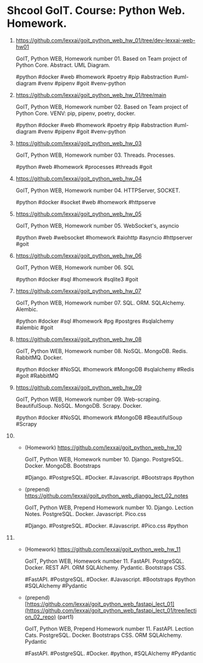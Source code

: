 # Shcool GoIT. Course: Python Web. Homework.

1. https://github.com/lexxai/goit_python_web_hw_01/tree/dev-lexxai-web-hw01
  
    GoIT, Python WEB, Homework number 01. Based on Team project of Python Core. Abstract. UML Diagram.

     #python #docker #web #homework #poetry #pip #abstraction #uml-diagram #venv #pipenv #goit #venv-python 
2. https://github.com/lexxai/goit_python_web_hw_01/tree/main

     GoIT, Python WEB, Homework number 02. Based on Team project of Python Core. VENV: pip, pipenv, poetry, docker.

     #python #docker #web #homework #poetry #pip #abstraction #uml-diagram #venv #pipenv #goit #venv-python

3. https://github.com/lexxai/goit_python_web_hw_03

    GoIT, Python WEB, Homework number 03. Threads. Processes. 

    #python #web #homework #processes #threads #goit

4. https://github.com/lexxai/goit_python_web_hw_04

   GoIT, Python WEB, Homework number 04. HTTPServer, SOCKET. 
    
   #python #docker #socket #web #homework #httpserve

5. https://github.com/lexxai/goit_python_web_hw_05

    GoIT, Python WEB, Homework number 05. WebSocket's, asyncio 

    #python #web #websocket #homework #aiohttp #asyncio #httpserver #goit 

6. https://github.com/lexxai/goit_python_web_hw_06

    GoIT, Python WEB, Homework number 06. SQL 

    #python #docker #sql #homework #sqlite3 #goit

7. https://github.com/lexxai/goit_python_web_hw_07

   GoIT, Python WEB, Homework number 07. SQL. ORM. SQLAlchemy. Alembic.

   #python #docker #sql #homework #pg #postgres #sqlalchemy #alembic #goit 

8. https://github.com/lexxai/goit_python_web_hw_08

   GoIT, Python WEB, Homework number 08. NoSQL. MongoDB. Redis. RabbitMQ. Docker.

   #python #docker #NoSQL #homework #MongoDB #sqlalchemy #Redis #goit #RabbitMQ

9. https://github.com/lexxai/goit_python_web_hw_09

   GoIT, Python WEB, Homework number 09. Web-scraping. BeautifulSoup. NoSQL. MongoDB. Scrapy. Docker. 

   #python #docker #NoSQL #homework #MongoDB #BeautifulSoup #Scrapy

10.
    - (Homework)  https://github.com/lexxai/goit_python_web_hw_10

      GoIT, Python WEB, Homework number 10. Django. PostgreSQL. Docker. MongoDB. Bootstraps
      
      #Django. #PostgreSQL. #Docker. #Javascript. #Bootstraps #python

    - (prepend)  https://github.com/lexxai/goit_python_web_django_lect_02_notes

      GoIT, Python WEB, Prepend Homework number 10. Django. Lection Notes. PostgreSQL. Docker. Javascript. Pico.css
      
      #Django. #PostgreSQL. #Docker. #Javascript. #Pico.css #python

11.
    - (Homework)  https://github.com/lexxai/goit_python_web_hw_11

      GoIT, Python WEB, Homework number 11. FastAPI. PostgreSQL. Docker. REST API. ORM SQLAlchemy. Pydantic. Bootstraps CSS.
      
      #FastAPI. #PostgreSQL. #Docker. #Javascript. #Bootstraps #python #SQLAlchemy #Pydantic
      
    - (prepend) [https://github.com/lexxai/goit_python_web_fastapi_lect_01](https://github.com/lexxai/goit_python_web_fastapi_lect_01/tree/lection_02_repo) (part1)

      GoIT, Python WEB, Prepend Homework number 11. FastAPI. Lection Cats. PostgreSQL. Docker. Bootstraps CSS. ORM SQLAlchemy. Pydantic
      
      #FastAPI. #PostgreSQL. #Docker. #python, #SQLAlchemy #Pydantic






   

   

